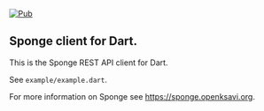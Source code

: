 [![Pub](https://img.shields.io/pub/v/sponge_client_dart.svg)](https://pub.dev/packages/sponge_client_dart)

## Sponge client for Dart.

This is the Sponge REST API client for Dart.

See `example/example.dart`.

For more information on Sponge see https://sponge.openksavi.org.